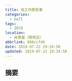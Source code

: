 ```yaml
---
title: 找工作那些事
categories:
  - null
tags:
  - 2019
location:
  - 肯德基（银荷店）
abbrlink: 886ccfd6
date: 2019-07-22 19:34:58
updated: 2019-07-22 19:34:58
---
```


## 摘要

>

<!-- more -->